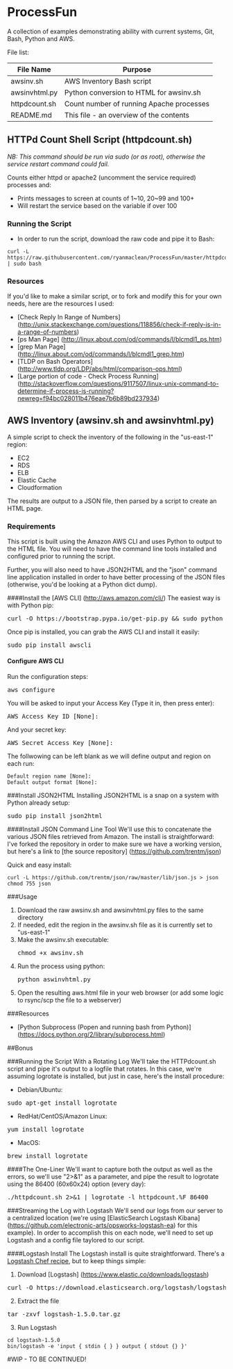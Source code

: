 # ProcessFun

A collection of examples demonstrating ability with current systems, Git, Bash, Python and AWS. 

File list:

|File Name    | Purpose                                |
|-------------|----------------------------------------|
|awsinv.sh    |AWS Inventory Bash script               |
|awsinvhtml.py|Python conversion to HTML for awsinv.sh |
|httpdcount.sh|Count number of running Apache processes|
|README.md    |This file - an overview of the contents |

## HTTPd Count Shell Script (httpdcount.sh)

*NB: This command should be run via sudo (or as root), otherwise the service restart command could fail.* 

Counts either httpd or apache2 (uncomment the service required) processes and:
 - Prints messages to screen at counts of 1~10, 20~99 and 100+
 - Will restart the service based on the variable if over 100

### Running the Script
 - In order to run the script, download the raw code and pipe it to Bash:
```
curl -L https://raw.githubusercontent.com/ryanmaclean/ProcessFun/master/httpdcount.sh | sudo bash 
```

### Resources
If you'd like to make a similar script, or to fork and modify this for your own needs, here are the resources I used:
 - [Check Reply In Range of Numbers] (http://unix.stackexchange.com/questions/118856/check-if-reply-is-in-a-range-of-numbers)
 - [ps Man Page] (http://linux.about.com/od/commands/l/blcmdl1_ps.htm)
 - [grep Man Page] (http://linux.about.com/od/commands/l/blcmdl1_grep.htm)
 - [TLDP on Bash Operators] (http://www.tldp.org/LDP/abs/html/comparison-ops.html)
 - [Large portion of code - Check Process Running] (http://stackoverflow.com/questions/9117507/linux-unix-command-to-determine-if-process-is-running?newreg=f94bc028011b476eae7b6b89bd237934)
 


## AWS Inventory (awsinv.sh and awsinvhtml.py)
A simple script to check the inventory of the following in the "us-east-1" region:
 - EC2 
 - RDS 
 - ELB 
 - Elastic Cache 
 - Cloudformation

The results are output to a JSON file, then parsed by a script to create an HTML page.

### Requirements
This script is built using the Amazon AWS CLI and uses Python to output to the HTML file. You will need to have the command line tools installed and configured prior to running the script.

Further, you will also need to have JSON2HTML and the "json" command line application installed in order to have better processing of the JSON files (otherwise, you'd be looking at a Python dict dump). 

####Install the [AWS CLI] (http://aws.amazon.com/cli/)
The easiest way is with Python pip:
<pre>curl -O https://bootstrap.pypa.io/get-pip.py && sudo python get-pip.py</pre>

Once pip is installed, you can grab the AWS CLI and install it easily: 
<pre>sudo pip install awscli</pre>

#### Configure AWS CLI
Run the configuration steps:
<pre>aws configure</pre>

You will be asked to input your Access Key (Type it in, then press enter):
<pre>AWS Access Key ID [None]:</pre>

And your secret key:
<pre>AWS Secret Access Key [None]:</pre>

The follwowing can be left blank as we will define output and region on each run:
```
Default region name [None]:
Default output format [None]:
```

###Install JSON2HTML
Installing JSON2HTML is a snap on a system with Python already setup:
<pre>sudo pip install json2html</pre>

####Install JSON Command Line Tool
We'll use this to concatenate the various JSON files retrieved from Amazon. The install is straightforward: I've forked the repository in order to make sure we have a working version, but here's a link to [the source repository] (https://github.com/trentm/json)

Quick and easy install:
```
curl -L https://github.com/trentm/json/raw/master/lib/json.js > json
chmod 755 json
```

###Usage
1. Download the raw awsinv.sh and awsinvhtml.py files to the same directory
2. If needed, edit the region in the awsinv.sh file as it is currently set to "us-east-1"
3. Make the awsinv.sh executable: <pre>chmod +x awsinv.sh</pre>
4. Run the process using python: <pre>python aswinvhtml.py</pre>
5. Open the resulting aws.html file in your web browser (or add some logic to rsync/scp the file to a webserver)

###Resources
 - [Python Subprocess (Popen and running bash from Python)] (https://docs.python.org/2/library/subprocess.html)

##Bonus

###Running the Script With a Rotating Log
We'll take the HTTPdcount.sh script and pipe it's output to a logfile that rotates. In this case, we're assuming logrotate is installed, but just in case, here's the install procedure:
- Debian/Ubuntu:
<pre>sudo apt-get install logrotate</pre>
- RedHat/CentOS/Amazon Linux:
<pre>yum install logrotate</pre>
- MacOS:
<pre>brew install logrotate</pre>

####The One-Liner
We'll want to capture both the output as well as the errors, so we'll use "2>&1" as a parameter, and pipe the result to logrotate using the 86400 (60x60x24) option (every day):
<pre>./httpdcount.sh 2>&1 | logrotate -l httpdcount.%F 86400</pre>

###Streaming the Log with Logstash
We'll send our logs from our server to a centralized location (we're using [ElasticSearch Logstash Kibana] (https://github.com/electronic-arts/opsworks-logstash-ea) for this example). In order to accomplish this on each node, we'll need to set up Logstash and a config file taylored to our script. 

####Logstash Install
The Logstash install is quite straightforward. There's a [Logstash Chef recipe](https://github.com/lusis/chef-logstash), but to keep things simple:

1. Download [Logstash] (https://www.elastic.co/downloads/logstash) 
<pre>curl -O https://download.elasticsearch.org/logstash/logstash/logstash-1.5.0.tar.gz</pre>
2. Extract the file
<pre>tar -zxvf logstash-1.5.0.tar.gz</pre>
3. Run Logstash
```
cd logstash-1.5.0
bin/logstash -e 'input { stdin { } } output { stdout {} }'
```

#WIP - TO BE CONTINUED!